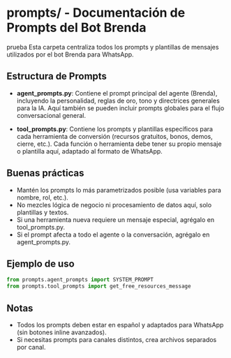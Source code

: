 # prompts/ - Documentación de Prompts del Bot Brenda
prueba
Esta carpeta centraliza todos los prompts y plantillas de mensajes utilizados por el bot Brenda para WhatsApp.

## Estructura de Prompts

- **agent_prompts.py**: Contiene el prompt principal del agente (Brenda), incluyendo la personalidad, reglas de oro, tono y directrices generales para la IA. Aquí también se pueden incluir prompts globales para el flujo conversacional general.

- **tool_prompts.py**: Contiene los prompts y plantillas específicos para cada herramienta de conversión (recursos gratuitos, bonos, demos, cierre, etc.). Cada función o herramienta debe tener su propio mensaje o plantilla aquí, adaptado al formato de WhatsApp.

## Buenas prácticas
- Mantén los prompts lo más parametrizados posible (usa variables para nombre, rol, etc.).
- No mezcles lógica de negocio ni procesamiento de datos aquí, solo plantillas y textos.
- Si una herramienta nueva requiere un mensaje especial, agrégalo en tool_prompts.py.
- Si el prompt afecta a todo el agente o la conversación, agrégalo en agent_prompts.py.

## Ejemplo de uso
```python
from prompts.agent_prompts import SYSTEM_PROMPT
from prompts.tool_prompts import get_free_resources_message
```

## Notas
- Todos los prompts deben estar en español y adaptados para WhatsApp (sin botones inline avanzados).
- Si necesitas prompts para canales distintos, crea archivos separados por canal. 